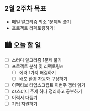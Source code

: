 ## 2월 2주차 목표

- 매일 알고리즘 최소 1문제씩 풀기
- 프로젝트 리펙토링하기!

## 🏙️ 오늘 할 일

- [ ] 스터디 알고리즘 1문제 풀기
- [ ] 프로젝트 분석 및 리펙토링🔥
  - [ ] 에러 1가지 해결하기
  - [ ] 배포 환경 자동화 구상하기
- [ ] 이펙티브 타입스크립트 이번주 챕터 읽기
- [ ] cs스터디 주제 하나 정리하고 공부하기
- [ ] 이력서 다듬기
- [ ] 기업 지원하기
